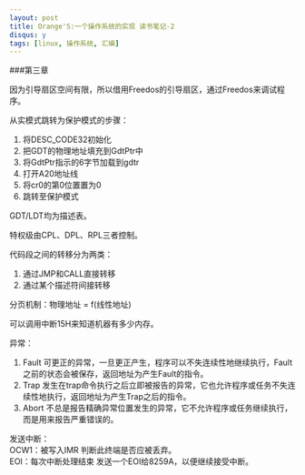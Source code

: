 ```yaml
---
layout: post
title: Orange'S:一个操作系统的实现 读书笔记-2
disqus: y
tags: [linux, 操作系统, 汇编]
---
```


###第三章

因为引导扇区空间有限，所以借用Freedos的引导扇区，通过Freedos来调试程序。

从实模式跳转为保护模式的步骤：  
1. 将DESC_CODE32初始化  
2. 把GDT的物理地址填充到GdtPtr中  
3. 将GdtPtr指示的6字节加载到gdtr  
4. 打开A20地址线  
5. 将cr0的第0位置置为0  
6. 跳转至保护模式

GDT/LDT均为描述表。

特权级由CPL、DPL、RPL三者控制。

代码段之间的转移分为两类：  
1. 通过JMP和CALL直接转移  
2. 通过某个描述符间接转移  

分页机制：物理地址 = f(线性地址)
    
可以调用中断15H来知道机器有多少内存。


异常：  
1. Fault 可更正的异常，一旦更正产生，程序可以不失连续性地继续执行，Fault之前的状态会被保存，返回地址为产生Fault的指令。  
2. Trap 发生在trap命令执行之后立即被报告的异常，它也允许程序或任务不失连续性地执行，返回地址为产生Trap之后的指令。  
3. Abort 不总是报告精确异常位置发生的异常，它不允许程序或任务继续执行，而是用来报告严重错误的。

发送中断：  
OCW1：被写入IMR 判断此终端是否应被丢弃。  
EOI：每次中断处理结束 发送一个EOI给8259A，以便继续接受中断。
